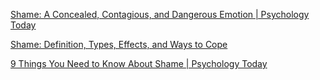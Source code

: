 
[Shame: A Concealed, Contagious, and Dangerous Emotion | Psychology Today](https://www.psychologytoday.com/us/blog/intense-emotions-and-strong-feelings/201104/shame-concealed-contagious-and-dangerous-emotion)

[Shame: Definition, Types, Effects, and Ways to Cope](https://www.verywellmind.com/what-is-shame-5115076)

[9 Things You Need to Know About Shame | Psychology Today](https://www.psychologytoday.com/us/blog/mindful-anger/202111/9-things-you-need-to-know-about-shame)
